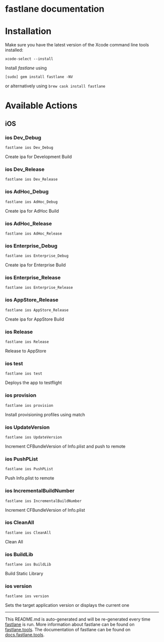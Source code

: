 fastlane documentation
================
# Installation

Make sure you have the latest version of the Xcode command line tools installed:

```
xcode-select --install
```

Install _fastlane_ using
```
[sudo] gem install fastlane -NV
```
or alternatively using `brew cask install fastlane`

# Available Actions
## iOS
### ios Dev_Debug
```
fastlane ios Dev_Debug
```
Create ipa for Development Build
### ios Dev_Release
```
fastlane ios Dev_Release
```

### ios AdHoc_Debug
```
fastlane ios AdHoc_Debug
```
Create ipa for AdHoc Build
### ios AdHoc_Release
```
fastlane ios AdHoc_Release
```

### ios Enterprise_Debug
```
fastlane ios Enterprise_Debug
```
Create ipa for Enterprise Build
### ios Enterprise_Release
```
fastlane ios Enterprise_Release
```

### ios AppStore_Release
```
fastlane ios AppStore_Release
```
Create ipa for AppStore Build
### ios Release
```
fastlane ios Release
```
Release to AppStore
### ios test
```
fastlane ios test
```
Deploys the app to testflight
### ios provision
```
fastlane ios provision
```
Install provisioning profiles using match
### ios UpdateVersion
```
fastlane ios UpdateVersion
```
Increment CFBundleVersion of Info.plist and push to remote
### ios PushPList
```
fastlane ios PushPList
```
Push Info.plist to remote
### ios IncrementalBuildNumber
```
fastlane ios IncrementalBuildNumber
```
Increment CFBundleVersion of Info.plist
### ios CleanAll
```
fastlane ios CleanAll
```
Clean All
### ios BuildLib
```
fastlane ios BuildLib
```
Build Static Library
### ios version
```
fastlane ios version
```
Sets the target application version or displays the current one

----

This README.md is auto-generated and will be re-generated every time [fastlane](https://fastlane.tools) is run.
More information about fastlane can be found on [fastlane.tools](https://fastlane.tools).
The documentation of fastlane can be found on [docs.fastlane.tools](https://docs.fastlane.tools).
